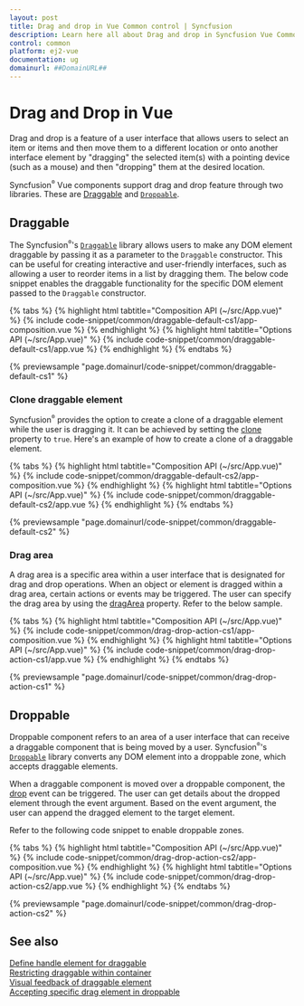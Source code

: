 ```yaml
---
layout: post
title: Drag and drop in Vue Common control | Syncfusion
description: Learn here all about Drag and drop in Syncfusion Vue Common control of Syncfusion Essential JS 2 and more.
control: common
platform: ej2-vue
documentation: ug
domainurl: ##DomainURL##
---
```


# Drag and Drop in Vue

Drag and drop is a feature of a user interface that allows users to select an item or items and then move them to a different location or onto another interface element by "dragging" the selected item(s) with a pointing device (such as a mouse) and then "dropping" them at the desired location.

Syncfusion<sup style="font-size:70%">&reg;</sup> Vue components support drag and drop feature through two libraries. These are [Draggable](https://ej2.syncfusion.com/documentation/api/base/draggable/) and [`Droppable`](https://ej2.syncfusion.com/documentation/api/base/droppable/).

## Draggable

The Syncfusion<sup style="font-size:70%">&reg;</sup>'s [`Draggable`](https://ej2.syncfusion.com/documentation/api/base/draggable/) library allows users to make any DOM element draggable by passing it as a parameter to the `Draggable` constructor. This can be useful for creating interactive and user-friendly interfaces, such as allowing a user to reorder items in a list by dragging them. The below code snippet enables the draggable functionality for the specific DOM element passed to the `Draggable` constructor.

 {% tabs %}
{% highlight html tabtitle="Composition API (~/src/App.vue)" %}
{% include code-snippet/common/draggable-default-cs1/app-composition.vue %}
{% endhighlight %}
{% highlight html tabtitle="Options API (~/src/App.vue)" %}
{% include code-snippet/common/draggable-default-cs1/app.vue %}
{% endhighlight %}
{% endtabs %}
        
{% previewsample "page.domainurl/code-snippet/common/draggable-default-cs1" %}

### Clone draggable element

Syncfusion<sup style="font-size:70%">&reg;</sup> provides the option to create a clone of a draggable element while the user is dragging it. It can be achieved by setting the [clone](https://ej2.syncfusion.com/documentation/api/base/draggable/#clone) property to `true`. Here's an example of how to create a clone of a draggable element.

 {% tabs %}
{% highlight html tabtitle="Composition API (~/src/App.vue)" %}
{% include code-snippet/common/draggable-default-cs2/app-composition.vue %}
{% endhighlight %}
{% highlight html tabtitle="Options API (~/src/App.vue)" %}
{% include code-snippet/common/draggable-default-cs2/app.vue %}
{% endhighlight %}
{% endtabs %}
        
{% previewsample "page.domainurl/code-snippet/common/draggable-default-cs2" %}

### Drag area

A drag area is a specific area within a user interface that is designated for drag and drop operations. When an object or element is dragged within a drag area, certain actions or events may be triggered. The user can specify the drag area by using the [dragArea](https://ej2.syncfusion.com/documentation/api/base/draggable/#dragarea) property. Refer to the below sample.

{% tabs %}
{% highlight html tabtitle="Composition API (~/src/App.vue)" %}
{% include code-snippet/common/drag-drop-action-cs1/app-composition.vue %}
{% endhighlight %}
{% highlight html tabtitle="Options API (~/src/App.vue)" %}
{% include code-snippet/common/drag-drop-action-cs1/app.vue %}
{% endhighlight %}
{% endtabs %}
        
{% previewsample "page.domainurl/code-snippet/common/drag-drop-action-cs1" %}



## Droppable

Droppable component refers to an area of a user interface that can receive a draggable component that is being moved by a user. Syncfusion<sup style="font-size:70%">&reg;</sup>'s [`Droppable`](https://ej2.syncfusion.com/documentation/api/base/droppable/) library converts any DOM element into a droppable zone, which accepts draggable elements.

When a draggable component is moved over a droppable component, the [drop](https://ej2.syncfusion.com/documentation/api/base/droppable/#events) event can be triggered. The user can get details about the dropped element through the event argument. Based on the event argument, the user can append the dragged element to the target element.

Refer to the following code snippet to enable droppable zones.

{% tabs %}
{% highlight html tabtitle="Composition API (~/src/App.vue)" %}
{% include code-snippet/common/drag-drop-action-cs2/app-composition.vue %}
{% endhighlight %}
{% highlight html tabtitle="Options API (~/src/App.vue)" %}
{% include code-snippet/common/drag-drop-action-cs2/app.vue %}
{% endhighlight %}
{% endtabs %}
        
{% previewsample "page.domainurl/code-snippet/common/drag-drop-action-cs2" %}

## See also

[Define handle element for draggable](https://ej2.syncfusion.com/documentation/api/base/draggable/#handle)<br/>
[Restricting draggable within container](https://ej2.syncfusion.com/documentation/api/base/draggable/#dragarea)<br>
[Visual feedback of draggable element](https://ej2.syncfusion.com/documentation/api/base/draggable/#clone)<br>
[Accepting specific drag element in droppable](https://ej2.syncfusion.com/documentation/api/base/droppable/#accept)